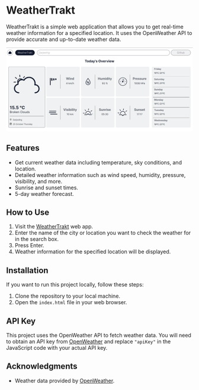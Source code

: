 # WeatherTrakt

WeatherTrakt is a simple web application that allows you to get real-time weather information for a specified location. It uses the OpenWeather API to provide accurate and up-to-date weather data.

<img src="screenshots/ss1.png" width = "800">

## Features

- Get current weather data including temperature, sky conditions, and location.
- Detailed weather information such as wind speed, humidity, pressure, visibility, and more.
- Sunrise and sunset times.
- 5-day weather forecast.

## How to Use

1. Visit the [WeatherTrakt](https://1vishen.github.io/weather-trakt/) web app.
2. Enter the name of the city or location you want to check the weather for in the search box.
3. Press Enter.
4. Weather information for the specified location will be displayed.

## Installation

If you want to run this project locally, follow these steps:

1. Clone the repository to your local machine.
2. Open the `index.html` file in your web browser.

## API Key

This project uses the OpenWeather API to fetch weather data. You will need to obtain an API key from [OpenWeather](https://openweathermap.org/api) and replace `"apiKey"` in the JavaScript code with your actual API key.

## Acknowledgments

- Weather data provided by [OpenWeather](https://openweathermap.org/).
